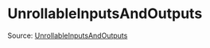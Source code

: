 # UnrollableInputsAndOutputs

Source: [UnrollableInputsAndOutputs](../csrc/scheduler/compile_time_info.h#L130)
